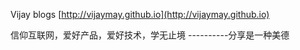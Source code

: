 

Vijay blogs [http://vijaymay.github.io](http://vijaymay.github.io)

信仰互联网，爱好产品，爱好技术，学无止境 ----------分享是一种美德 
